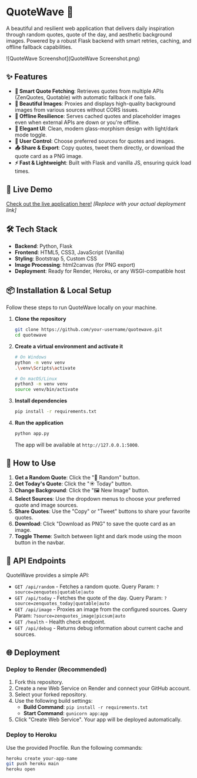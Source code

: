 # QuoteWave 🌊

A beautiful and resilient web application that delivers daily inspiration through random quotes, quote of the day, and aesthetic background images. Powered by a robust Flask backend with smart retries, caching, and offline fallback capabilities.

![QuoteWave Screenshot](QuoteWave Screenshot.png) 


## ✨ Features

- **📜 Smart Quote Fetching**: Retrieves quotes from multiple APIs (ZenQuotes, Quotable) with automatic fallback if one fails.
- **🌅 Beautiful Images**: Proxies and displays high-quality background images from various sources without CORS issues.
- **💪 Offline Resilience**: Serves cached quotes and placeholder images even when external APIs are down or you're offline.
- **🎨 Elegant UI**: Clean, modern glass-morphism design with light/dark mode toggle.
- **🔧 User Control**: Choose preferred sources for quotes and images.
- **📤 Share & Export**: Copy quotes, tweet them directly, or download the quote card as a PNG image.
- **⚡ Fast & Lightweight**: Built with Flask and vanilla JS, ensuring quick load times.

## 🚀 Live Demo

[Check out the live application here!](https://your-render-heroku-link-here.herokuapp.com/) 
*[Replace with your actual deployment link]*

## 🛠️ Tech Stack

- **Backend**: Python, Flask
- **Frontend**: HTML5, CSS3, JavaScript (Vanilla)
- **Styling**: Bootstrap 5, Custom CSS
- **Image Processing**: html2canvas (for PNG export)
- **Deployment**: Ready for Render, Heroku, or any WSGI-compatible host

## 📦 Installation & Local Setup

Follow these steps to run QuoteWave locally on your machine.

1.  **Clone the repository**
    ```bash
    git clone https://github.com/your-username/quotewave.git
    cd quotewave
    ```

2.  **Create a virtual environment and activate it**
    ```bash
    # On Windows
    python -m venv venv
    .\venv\Scripts\activate

    # On macOS/Linux
    python3 -m venv venv
    source venv/bin/activate
    ```

3.  **Install dependencies**
    ```bash
    pip install -r requirements.txt
    ```

4.  **Run the application**
    ```bash
    python app.py
    ```
    The app will be available at `http://127.0.0.1:5000`.

## 🎯 How to Use

1.  **Get a Random Quote**: Click the "🎲 Random" button.
2.  **Get Today's Quote**: Click the "☀️ Today" button.
3.  **Change Background**: Click the "🖼️ New Image" button.
4.  **Select Sources**: Use the dropdown menus to choose your preferred quote and image sources.
5.  **Share Quotes**: Use the "Copy" or "Tweet" buttons to share your favorite quotes.
6.  **Download**: Click "Download as PNG" to save the quote card as an image.
7.  **Toggle Theme**: Switch between light and dark mode using the moon button in the navbar.

## 🔌 API Endpoints

QuoteWave provides a simple API:

- `GET /api/random` - Fetches a random quote. Query Param: `?source=zenquotes|quotable|auto`
- `GET /api/today` - Fetches the quote of the day. Query Param: `?source=zenquotes_today|quotable|auto`
- `GET /api/image` - Proxies an image from the configured sources. Query Param: `?source=zenquotes_image|picsum|auto`
- `GET /health` - Health check endpoint.
- `GET /api/debug` - Returns debug information about current cache and sources.

## 🌐 Deployment

### Deploy to Render (Recommended)
1.  Fork this repository.
2.  Create a new Web Service on Render and connect your GitHub account.
3.  Select your forked repository.
4.  Use the following build settings:
    - **Build Command**: `pip install -r requirements.txt`
    - **Start Command**: `gunicorn app:app`
5.  Click "Create Web Service". Your app will be deployed automatically.

### Deploy to Heroku
Use the provided Procfile. Run the following commands:
```bash
heroku create your-app-name
git push heroku main
heroku open

